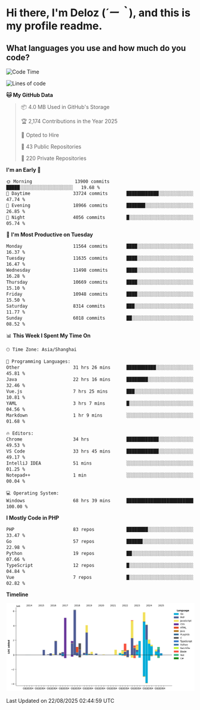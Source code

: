# **Hi there, I'm Deloz (*´ー｀*), and this is my profile readme.**

## **What languages you use and how much do you code?**

<!--START_SECTION:waka-->
![Code Time](http://img.shields.io/badge/Code%20Time-7%2C218%20hrs%2049%20mins-blue)

![Lines of code](https://img.shields.io/badge/From%20Hello%20World%20I%27ve%20Written-52.9%20million%20lines%20of%20code-blue)

**🐱 My GitHub Data** 

> 📦 4.0 MB Used in GitHub's Storage 
 > 
> 🏆 2,174 Contributions in the Year 2025
 > 
> 💼 Opted to Hire
 > 
> 📜 43 Public Repositories 
 > 
> 🔑 220 Private Repositories 
 > 
**I'm an Early 🐤** 

```text
🌞 Morning                13900 commits       █████░░░░░░░░░░░░░░░░░░░░   19.68 % 
🌆 Daytime                33724 commits       ████████████░░░░░░░░░░░░░   47.74 % 
🌃 Evening                18966 commits       ███████░░░░░░░░░░░░░░░░░░   26.85 % 
🌙 Night                  4056 commits        █░░░░░░░░░░░░░░░░░░░░░░░░   05.74 % 
```
📅 **I'm Most Productive on Tuesday** 

```text
Monday                   11564 commits       ████░░░░░░░░░░░░░░░░░░░░░   16.37 % 
Tuesday                  11635 commits       ████░░░░░░░░░░░░░░░░░░░░░   16.47 % 
Wednesday                11498 commits       ████░░░░░░░░░░░░░░░░░░░░░   16.28 % 
Thursday                 10669 commits       ████░░░░░░░░░░░░░░░░░░░░░   15.10 % 
Friday                   10948 commits       ████░░░░░░░░░░░░░░░░░░░░░   15.50 % 
Saturday                 8314 commits        ███░░░░░░░░░░░░░░░░░░░░░░   11.77 % 
Sunday                   6018 commits        ██░░░░░░░░░░░░░░░░░░░░░░░   08.52 % 
```


📊 **This Week I Spent My Time On** 

```text
🕑︎ Time Zone: Asia/Shanghai

💬 Programming Languages: 
Other                    31 hrs 26 mins      ███████████░░░░░░░░░░░░░░   45.81 % 
Java                     22 hrs 16 mins      ████████░░░░░░░░░░░░░░░░░   32.46 % 
Vue.js                   7 hrs 25 mins       ███░░░░░░░░░░░░░░░░░░░░░░   10.81 % 
YAML                     3 hrs 7 mins        █░░░░░░░░░░░░░░░░░░░░░░░░   04.56 % 
Markdown                 1 hr 9 mins         ░░░░░░░░░░░░░░░░░░░░░░░░░   01.68 % 

🔥 Editors: 
Chrome                   34 hrs              ████████████░░░░░░░░░░░░░   49.53 % 
VS Code                  33 hrs 45 mins      ████████████░░░░░░░░░░░░░   49.17 % 
IntelliJ IDEA            51 mins             ░░░░░░░░░░░░░░░░░░░░░░░░░   01.25 % 
Notepad++                1 min               ░░░░░░░░░░░░░░░░░░░░░░░░░   00.04 % 

💻 Operating System: 
Windows                  68 hrs 39 mins      █████████████████████████   100.00 % 
```

**I Mostly Code in PHP** 

```text
PHP                      83 repos            ████████░░░░░░░░░░░░░░░░░   33.47 % 
Go                       57 repos            ██████░░░░░░░░░░░░░░░░░░░   22.98 % 
Python                   19 repos            ██░░░░░░░░░░░░░░░░░░░░░░░   07.66 % 
TypeScript               12 repos            █░░░░░░░░░░░░░░░░░░░░░░░░   04.84 % 
Vue                      7 repos             █░░░░░░░░░░░░░░░░░░░░░░░░   02.82 % 
```



**Timeline**

![Lines of Code chart](https://raw.githubusercontent.com/deloz/deloz/main/assets/bar_graph.png)


 Last Updated on 22/08/2025 02:44:59 UTC
<!--END_SECTION:waka-->
